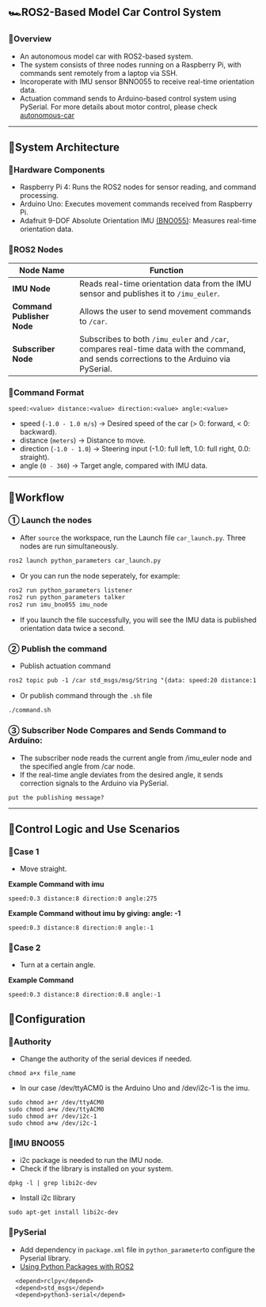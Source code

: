 ## 🏎️ROS2-Based Model Car Control System
### 📌Overview
- An autonomous model car with ROS2-based system.
- The system consists of three nodes running on a Raspberry Pi, with commands sent remotely from a laptop via SSH. 
- Incoroperate with IMU sensor BNNO055 to receive real-time orientation data.
- Actuation command sends to Arduino-based control system using PySerial. For more details about motor control, please check [autonomous-car](https://github.com/vb-ee/autonomous-car)
---
## 📃System Architecture
### 🔹Hardware Components 
- Raspberry Pi 4:  Runs the ROS2 nodes for sensor reading, and command processing.
- Arduino Uno: Executes movement commands received from Raspberry Pi.
- Adafruit 9-DOF Absolute Orientation IMU [(BNO055)](https://www.adafruit.com/product/2472): Measures real-time orientation data.
### 🔹ROS2 Nodes
| **Node Name**     | **Function** |
|-------------------|-------------|
| **IMU Node** | Reads real-time orientation data from the IMU sensor and publishes it to `/imu_euler`. |
| **Command Publisher Node** | Allows the user to send movement commands to `/car`. |
| **Subscriber Node** | Subscribes to both `/imu_euler` and `/car`, compares real-time data with the command, and sends corrections to the Arduino via PySerial. |
### 🔹Command Format
```
speed:<value> distance:<value> direction:<value> angle:<value>
```
- speed (`-1.0 - 1.0 m/s`) → Desired speed of the car (> 0: forward, < 0: backward).
- distance (`meters`) → Distance to move.
- direction (`-1.0 - 1.0`) → Steering input (-1.0: full left, 1.0: full right, 0.0: straight).
- angle (`0 - 360`) → Target angle, compared with IMU data.
---
## 💼Workflow
### ① Launch the nodes
- After `source` the workspace, run the Launch file `car_launch.py`. Three nodes are run simultaneously.
``` markdown
ros2 launch python_parameters car_launch.py
```
- Or you can run the node seperately, for example:
``` markdown
ros2 run python_parameters listener
ros2 run python_parameters talker
ros2 run imu_bno055 imu_node
```
- If you launch the file successfully, you will see the IMU data is published orientation data twice a second.
### ② Publish the command
- Publish actuation command
```markdown
ros2 topic pub -1 /car std_msgs/msg/String "{data: speed:20 distance:1 direction:-1 angle: 0}"
```
- Or publish command through the `.sh` file
```markdown
./command.sh
```
### ③ Subscriber Node Compares and Sends Command to Arduino:
- The subscriber node reads the current angle from /imu_euler node and the specified angle from /car node.
- If the real-time angle deviates from the desired angle, it sends correction signals to the Arduino via PySerial.
```
put the publishing message?
```
---

## 🔎Control Logic and Use Scenarios
### 🔹Case 1
- Move straight.

**Example Command with imu**
  ```
  speed:0.3 distance:8 direction:0 angle:275
  ```
**Example Command without imu by giving: angle: -1**
  ```
  speed:0.3 distance:8 direction:0 angle:-1
  ```

### 🔹Case 2
- Turn at a certain angle.

**Example Command**
```
speed:0.3 distance:8 direction:0.8 angle:-1
```


## 🔧Configuration

### 🔹Authority
- Change the authority of the serial devices if needed.
```
chmod a+x file_name
```
- In our case /dev/ttyACM0 is the Arduino Uno and /dev/i2c-1 is the imu.
```
sudo chmod a+r /dev/ttyACM0
sudo chmod a+w /dev/ttyACM0
sudo chmod a+r /dev/i2c-1
sudo chmod a+w /dev/i2c-1
```
### 🔹IMU BNO055
- i2c package is needed to run the IMU node.
- Check if the library is installed on your system.
```
dpkg -l | grep libi2c-dev

```
- Install i2c llibrary
```
sudo apt-get install libi2c-dev
```

### 🔹PySerial
- Add dependency in `package.xml` file in `python_parameter`to configure the Pyserial library.
- [Using Python Packages with ROS2](https://docs.ros.org/en/jazzy/How-To-Guides/Using-Python-Packages.html)
```
  <depend>rclpy</depend>
  <depend>std_msgs</depend>
  <depend>python3-serial</depend> 
```






